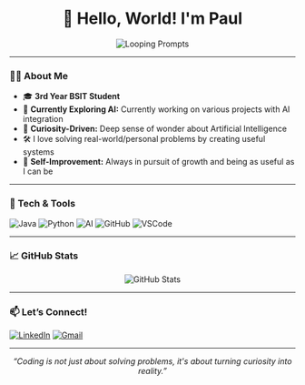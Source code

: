 <h1 align="center">
  👋 Hello, World! I'm <b>Paul</b>
</h1>

<p align="center">
  <img src="https://readme-typing-svg.demolab.com?font=Fira+Code&weight=700&size=30&duration=2500&pause=700&color=2ECC40&center=true&vCenter=true&width=500&lines=Prompting...;Let's+connect!" alt="Looping Prompts"/>
</p>

---

### 👨‍💻 About Me

- 🎓 **3rd Year BSIT Student**  
- 🤖 **Currently Exploring AI:** Currently working on various projects with AI integration  
- 🧠 **Curiosity-Driven:** Deep sense of wonder about Artificial Intelligence  
- 🛠️ I love solving real-world/personal problems by creating useful systems  
- 🌱 **Self-Improvement:** Always in pursuit of growth and being as useful as I can be

---

### 🚀 Tech & Tools

![Java](https://img.shields.io/badge/Java-%23ED8B00?logo=java&logoColor=white)
![Python](https://img.shields.io/badge/Python-3776AB?logo=python&logoColor=white)
![AI](https://img.shields.io/badge/AI-FFD43B?logo=openai&logoColor=black)
![GitHub](https://img.shields.io/badge/GitHub-181717?logo=github&logoColor=white)
![VSCode](https://img.shields.io/badge/VS%20Code-007ACC?logo=visualstudiocode&logoColor=white)

---

### 📈 GitHub Stats

<p align="center">
  <img src="https://github-readme-stats.vercel.app/api?username=skazamm&show_icons=true&theme=radical" alt="GitHub Stats"/>
</p>

---

### 📫 Let’s Connect!

[![LinkedIn](https://img.shields.io/badge/LinkedIn-Connect-blue?logo=linkedin)](https://www.linkedin.com/in/john-paul-austria-608922305/)
[![Gmail](https://img.shields.io/badge/Gmail-Email-red?logo=gmail)](mailto:austriagonzales592@gmail.com)

---

<p align="center">
  <em>“Coding is not just about solving problems, it's about turning curiosity into reality.”</em>
</p>

